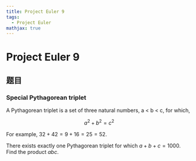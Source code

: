 ```yaml
---
title: Project Euler 9
tags:
  - Project Euler
mathjax: true
---
```

<escape><!-- more --></escape>


# Project Euler 9
## 题目
### Special Pythagorean triplet

A Pythagorean triplet is a set of three natural numbers, a < b < c, for which,

$$a^2 + b^2 = c^2$$

For example, $32 + 42 = 9 + 16 = 25 = 52$.

There exists exactly one Pythagorean triplet for which $a + b + c = 1000$.
Find the product $abc$.

